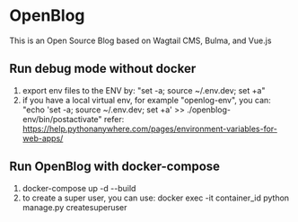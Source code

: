 # OpenBlog
This is an Open Source Blog based on Wagtail CMS, Bulma, and Vue.js

## Run debug mode without docker 
1. export env files to the ENV by:
   "set -a; source ~/.env.dev; set +a"
2. if you have a local virtual env, for example "openlog-env", you can:
   "echo 'set -a; source ~/.env.dev; set +a' >> ./openblog-env/bin/postactivate"
refer:
https://help.pythonanywhere.com/pages/environment-variables-for-web-apps/
## Run OpenBlog with docker-compose

1. docker-compose up -d --build
2. to create a super user, you can use: 
   docker exec -it container_id python manage.py createsuperuser
